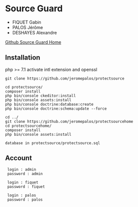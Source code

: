 Source Guard
========================

* FIQUET Gabin
* PALOS Jérôme
* DESHAYES Alexandre

[Github Source Guard Home](https://github.com/JeromePALOS/ProtectSourceHome)


Installation
--------------

php >= 7.1
activate intl extension and openssl

```
git clone https://github.com/jeromepalos/protectsource

cd protectsource/
composer install
php bin/console ckeditor:install
php bin/console assets:install
php bin/console doctrine:database:create
php bin/console doctrine:schema:update --force
```

```
cd ../
git clone https://github.com/jeromepalos/protectsourcehome
cd protectsourcehome/
composer install
php bin/console assets:install
```


```
database in protectsource/protectsource.sql
```



Account 
-------


```
 login : admin
 password : admin
 
 login : fiquet
 password : fiquet

 login : palos
 password : palos
```


